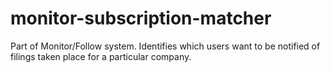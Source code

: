 # monitor-subscription-matcher

Part of Monitor/Follow system. Identifies which users want to be notified of filings taken place for a particular
company.
